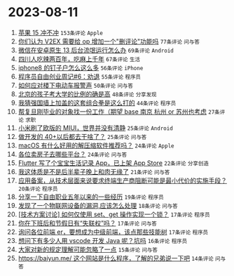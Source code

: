 # 2023-08-11

1. [苹果 15 冲不冲](https://www.v2ex.com/t/964300) `153条评论` `Apple`
1. [你们认为 V2EX 需要给 op 增加一个"删评论"功能吗](https://www.v2ex.com/t/964292) `77条评论` `问与答`
1. [微信在安卓原生 13 后台流氓运行怎么办](https://www.v2ex.com/t/964295) `69条评论` `Android`
1. [四川人吃辣两百年，吃麻上千年](https://www.v2ex.com/t/964302) `67条评论` `生活`
1. [iphone8 的钉子户怎么这么多](https://www.v2ex.com/t/964355) `56条评论` `iPhone`
1. [程序员自由创业周记#6：劝退](https://www.v2ex.com/t/964322) `55条评论` `程序员`
1. [如何应对楼下电动车报警声](https://www.v2ex.com/t/964293) `50条评论` `问与答`
1. [北京的孩子考大学的比例的确是高](https://www.v2ex.com/t/964356) `48条评论` `分享发现`
1. [我猜强国墙上加盖的这套组合拳是这么打的](https://www.v2ex.com/t/964323) `44条评论` `程序员`
1. [帮复旦刚毕业的对象找一份工作（期望 base 南京 杭州 or 苏州也考虑](https://www.v2ex.com/t/964329) `27条评论` `求职`
1. [小米刷了欧版的 MIUI，世界并没有清静](https://www.v2ex.com/t/964390) `25条评论` `Android`
1. [做开发的 40+以后都去干啥了？](https://www.v2ex.com/t/964327) `25条评论` `问与答`
1. [macOS 有什么好用的解压缩软件推荐吗？](https://www.v2ex.com/t/964467) `24条评论` `Apple`
1. [各位卖房子去哪些平台？](https://www.v2ex.com/t/964317) `24条评论` `问与答`
1. [Flutter 写了个宝宝生活记录 App，已上架 App Store](https://www.v2ex.com/t/964459) `22条评论` `分享创造`
1. [我这体质是不是后半辈子晚上和肉无缘了](https://www.v2ex.com/t/964408) `21条评论` `问与答`
1. [应用备案，从技术层面来说要求终端生产商阻断可能是最小代价的实施手段？](https://www.v2ex.com/t/964334) `20条评论` `程序员`
1. [分享一下自由职业五年以来的一些经历](https://www.v2ex.com/t/964402) `19条评论` `程序员`
1. [发现了一个物联网设备的漏洞,应该怎么处理](https://www.v2ex.com/t/964404) `18条评论` `问与答`
1. [[技术方案讨论] 如何仅使用 set、get 操作实现一个锁？](https://www.v2ex.com/t/964395) `17条评论` `程序员`
1. [你在下班后和节假日有“失联权”吗？](https://www.v2ex.com/t/964377) `17条评论` `问与答`
1. [询问各位前端 er，要想成为中级前端，该点那些技能树](https://www.v2ex.com/t/964313) `17条评论` `程序员`
1. [想问下有多少人用 vscode 开发 Java 呢？坑吗](https://www.v2ex.com/t/964484) `16条评论` `程序员`
1. [大家对新的规定理解可能忽略了一点](https://www.v2ex.com/t/964350) `15条评论` `问与答`
1. [https://baiyun.me/ 这个网站是什么程序，了解的兄弟说一下吧](https://www.v2ex.com/t/964449) `14条评论` `问与答`
